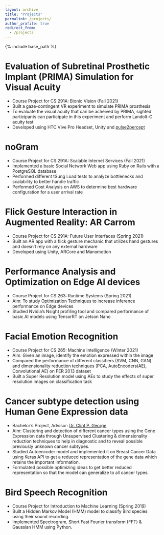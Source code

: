 ```yaml
---
layout: archive
title: "Projects"
permalink: /projects/
author_profile: true
redirect_from:
  - /projects
---
```


{% include base_path %}

Evaluation of Subretinal Prosthetic Implant (PRIMA) Simulation for Visual Acuity
======
* Course Project for CS 291A: Bionic Vision (Fall 2021)
* Built a gaze-contingent VR experiment to simulate PRIMA prosthesis 
* To evaluate the visual acuity that can be acheived by PRIMA, sighted participants can participate in this experiment and perform Landolt-C acuity test
* Developed using HTC Vive Pro Headset, Unity and [pulse2percept](https://pulse2percept.readthedocs.io/en/stable/)

noGram
======
* Course Project for CS 291A: Scalable Internet Services (Fall 2021)
* Implemented a basic Social Network Web app using Ruby on Rails with a PostgreSQL database
* Performed different tSung Load tests to analyze bottlenecks and scalability to better handle traffic
* Performed Cost Analysis on AWS to determine best hardware configuration for a user arrival rate

Flick Gesture Interaction in Augmented Reality: AR Carrom
======
* Course Project for CS 291A: Future User Interfaces (Spring 2021)
* Built an AR app with a flick gesture mechanic that utilizes hand gestures and doesn’t rely on any external hardware
* Developed using Unity, ARCore and Manomotion

Performance Analysis and Optimization on Edge AI devices
======
* Course Project for CS 263: Runtime Systems (Spring 2021)
* Aim: To study Optimization Techniques to increase inference performance on Edge devices
* Studied Nvidia’s Nsight profiling tool and compared performance of basic AI models using TensorRT on Jetson Nano

Facial Emotion Recognition
======
* Course Project for CS 265: Machine Intelligence (Winter 2021)
* Aim: Given an image, identify the emotion expressed within the image
* Compared the performance of different classifiers (SVM, CNN, GAN) and dimensionality reduction techniques (PCA, AutoEncoders(AE), Convolutional AE) on FER 2013 dataset
* Built a Super Resolution model using AEs to study the effects of super resolution images on classification task

Cancer subtype detection using Human Gene Expression data
======
* Bachelor’s Project, Advisor: [Dr. Clint P. George](https://clintpgeorge.github.io/)
* Aim: Clustering and detection of different cancer types using the Gene Expression data through Unsupervised Clustering & dimensionality reduction techniques to help in diagnostic and to reveal possible previously unknown cancer subtypes.
* Studied Autoencoder model and implemented it on Breast Cancer Data using Keras API to get a reduced representation of the gene data which retains the important information.
* Formulated possible optimizing ideas to get better reduced representation so that the model can generalize to all cancer types.

Bird Speech Recognition
======
* Course Project for Introduction to Machine Learning (Spring 2019)
* Built a Hidden Markov Model (HMM) model to classify Bird species using their sound recording.
* Implemented Spectrogram, Short Fast Fourier transform (FFT) & Gaussian HMM using Python.
